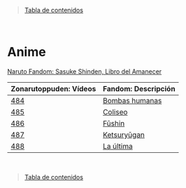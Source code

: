 > [Tabla de contenidos](./es.md#-tabla-de-contenidos)

</br>

# Anime

[Naruto Fandom: Sasuke Shinden, Libro del Amanecer](https://naruto.fandom.com/es/wiki/Sasuke_Shinden:_Libro_del_Amanecer_(Arco))

| Zonarutoppuden: Vídeos | Fandom: Descripción |
|------------------------|---------------------|
| [484](https://www.zonarutoppuden.com/2016/11/naruto-shippuden-484.html) | [Bombas humanas](https://naruto.fandom.com/es/wiki/Hombres_Explosivos)  |
| [485](https://www.zonarutoppuden.com/2016/12/naruto-shippuden-485.html) | [Coliseo](https://naruto.fandom.com/es/wiki/Coliseo)                        |
| [486](https://www.zonarutoppuden.com/2016/12/naruto-shippuden-486.html) | [Fūshin](https://naruto.fandom.com/es/wiki/F%C5%ABshin_(Episodio))          |
| [487](https://www.zonarutoppuden.com/2016/12/naruto-shippuden-487.html) | [Ketsuryūgan](https://naruto.fandom.com/es/wiki/El_Ketsury%C5%ABgan)     |
| [488](https://www.zonarutoppuden.com/2016/12/naruto-shippuden-488.html) | [La última](https://naruto.fandom.com/es/wiki/El_%C3%9Altimo_Hombre) |

</br>

> [Tabla de contenidos](./es.md#-tabla-de-contenidos)
